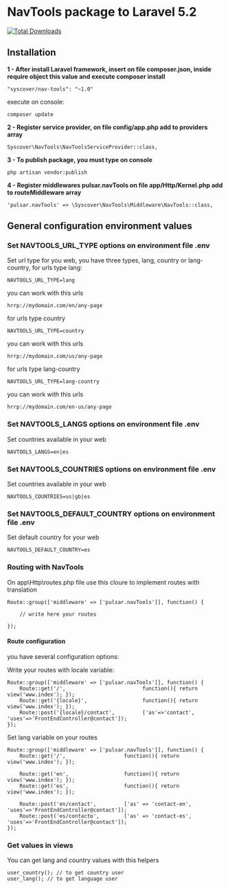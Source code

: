 # NavTools package to Laravel 5.2

[![Total Downloads](https://poser.pugx.org/syscover/nav-tools/downloads)](https://packagist.org/packages/syscover/nav-tools)

## Installation

**1 - After install Laravel framework, insert on file composer.json, inside require object this value and execute composer install**
```
"syscover/nav-tools": "~1.0"
```
execute on console:
```
composer update
```

**2 - Register service provider, on file config/app.php add to providers array**
```
Syscover\NavTools\NavToolsServiceProvider::class,
```

**3 - To publish package, you must type on console**
```
php artisan vendor:publish
```

**4 - Register middlewares pulsar.navTools on file app/Http/Kernel.php add to routeMiddleware array**
```
'pulsar.navTools' => \Syscover\NavTools\Middleware\NavTools::class,
```


## General configuration environment values

### Set NAVTOOLS_URL_TYPE options on environment file .env
Set url type for you web, you have three types, lang, country or lang-country, for urls type lang:
```
NAVTOOLS_URL_TYPE=lang
```
you can work with this urls
```
hrrp://mydomain.com/en/any-page
```

for urls type country
```
NAVTOOLS_URL_TYPE=country
```
you can work with this urls
```
hrrp://mydomain.com/us/any-page
```

for urls type lang-country
```
NAVTOOLS_URL_TYPE=lang-country
```
you can work with this urls
```
hrrp://mydomain.com/en-us/any-page
```


### Set NAVTOOLS_LANGS options on environment file .env
Set countries available in your web
```
NAVTOOLS_LANGS=en|es
```


### Set NAVTOOLS_COUNTRIES options on environment file .env
Set countries available in your web
```
NAVTOOLS_COUNTRIES=us|gb|es
```


### Set NAVTOOLS_DEFAULT_COUNTRY options on environment file .env
Set default country for your web
```
NAVTOOLS_DEFAULT_COUNTRY=es
```


### Routing with NavTools
On app\Http\routes.php file use this cloure to implement routes with translation

```
Route::group(['middleware' => ['pulsar.navTools']], function() {

    // write here your routes

});

```

#### Route configuration
you have several configuration options:

Write your routes with locale variable:

```
Route::group(['middleware' => ['pulsar.navTools']], function() {
    Route::get('/',                         function(){ return view('www.index'); });
    Route::get('{locale}',                  function(){ return view('www.index'); });
    Route::post('{locale}/contact',         ['as'=>'contact',  'uses'=>'FrontEndController@contact']);
});

```

Set lang variable on your routes

```
Route::group(['middleware' => ['pulsar.navTools']], function() {
    Route::get('/',                   function(){ return view('www.index'); });

    Route::get('en',                  function(){ return view('www.index'); });
    Route::get('es',                  function(){ return view('www.index'); });

    Route::post('en/contact',         ['as' => 'contact-en',          'uses'=>'FrontEndController@contact']);
    Route::post('es/contacto',        ['as' => 'contact-es',          'uses'=>'FrontEndController@contact']);
});

```

### Get values in views

You can get lang and country values with this helpers
```
user_country(); // to get country user
user_lang(); // to get language user
```